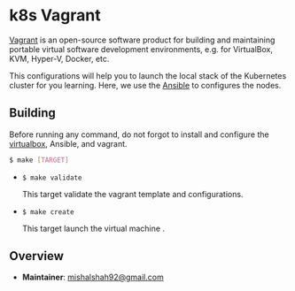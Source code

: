 # k8s Vagrant

[Vagrant](https://www.vagrantup.com/) is an open-source software product for building and maintaining portable virtual 
software development environments, e.g. for VirtualBox, KVM, Hyper-V, Docker, etc.

This configurations will help you to launch the local stack of the Kubernetes cluster for you learning. Here, we use the
[Ansible](https://www.ansible.com/) to configures the nodes.

## Building

Before running any command, do not forgot to install and configure the [virtualbox](https://www.virtualbox.org/),
Ansible, and vagrant. 

```bash 
$ make [TARGET]
```

- `$ make validate`

    This target validate the vagrant template and configurations.

- `$ make create`

    This target launch the virtual machine .

## Overview

- **Maintainer**: mishalshah92@gmail.com